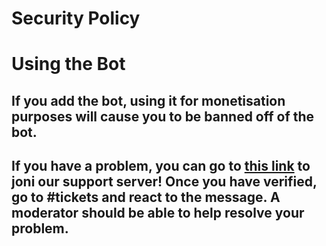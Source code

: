 # Security Policy

# Using the Bot
## If you add the bot, using it for monetisation purposes will cause you to be banned off of the bot.

## If you have a problem, you can go to [this link](https://discord.gg/Sun4mtFjwE) to joni our support server! Once you have verified, go to #tickets and react to the message. A moderator should be able to help resolve your problem.
